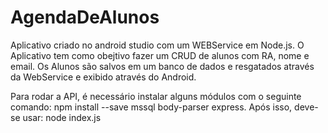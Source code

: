 # AgendaDeAlunos
Aplicativo criado no android studio com um WEBService em Node.js.
O Aplicativo tem como obejtivo fazer um CRUD de alunos com RA, nome e email.
Os Alunos são salvos em um banco de dados e resgatados através da WebService e exibido através do Android.


Para rodar a API, é necessário instalar alguns módulos com o seguinte comando: npm install --save mssql body-parser express. Após isso, deve-se usar: node index.js
